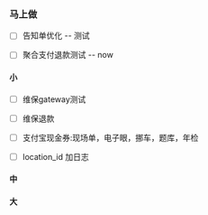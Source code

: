### 马上做
- [ ] 告知单优化 -- 测试
- [ ] 聚合支付退款测试  --  now


#### 小
- [ ] 维保gateway测试 
- [ ] 维保退款

- [ ] 支付宝现金券:现场单，电子眼，挪车，题库，年检
- [ ] location_id 加日志


#### 中


#### 大
